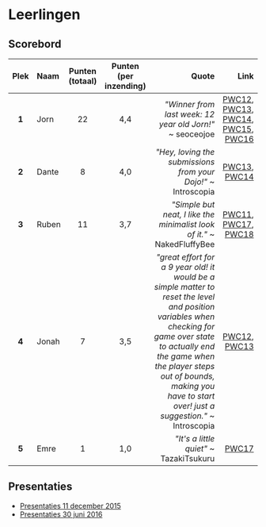 # Leerlingen

## Scorebord

|**Plek**|**Naam**|**Punten** (totaal)|**Punten** (per inzending)|**Quote**|**Link**|
|:---:|:---|:---:|:---:|---:|---:|
|**1**|Jorn|22|4,4|*"Winner from last week: 12 year old Jorn!"* ~ seoceojoe|[PWC12](https://redd.it/4meopg), [PWC13](https://redd.it/4nf6q9), [PWC14](https://redd.it/4okwlo), [PWC15](https://redd.it/4ps437), [PWC16](https://redd.it/4qtbb1)|
|**2**|Dante|8|4,0|*"Hey, loving the submissions from your Dojo!"* ~ Introscopia |[PWC13](https://redd.it/4ncey5), [PWC14](https://redd.it/4of3o5)|
|**3**|Ruben|11|3,7|*"Simple but neat, I like the minimalist look of it."* ~ NakedFluffyBee|[PWC11](https://redd.it/4l6thy), [PWC17](https://redd.it/4rq5hv), [PWC18](https://www.reddit.com/r/processing/comments/4sd7sw/pwc18_42/d5c8wga)|
|**4**|Jonah|7|3,5|*"great effort for a 9 year old! it would be a simple matter to reset the level and position variables when checking for game over state to actually end the game when the player steps out of bounds, making you have to start over! just a suggestion."* ~ Introscopia |[PWC12](https://redd.it/4m8lss), [PWC13](https://redd.it/4nc7q1)|
|**5**|Emre|1|1,0|*"It's a little quiet"* ~ TazakiTsukuru| [PWC17](https://redd.it/4rq1k6)|

## Presentaties

 * [Presentaties 11 december 2015](Presentatie20151211/README.md)
 * [Presentaties 30 juni 2016](Presentatie20160630/README.md)
